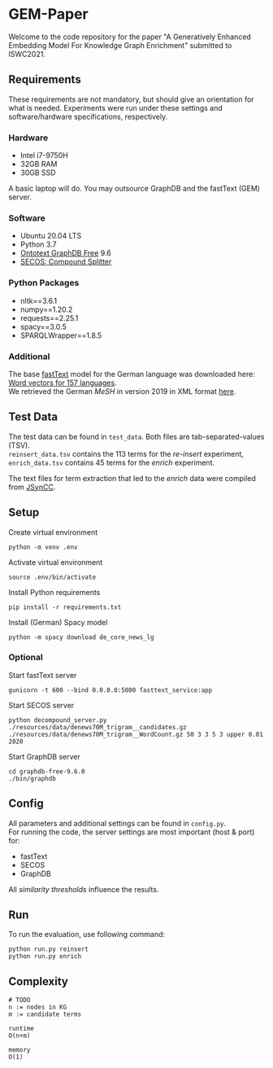 # GEM-Paper
Welcome to the code repository for the paper 
"A Generatively Enhanced Embedding Model For Knowledge Graph Enrichment"
submitted to ISWC2021.

## Requirements
These requirements are not mandatory, but should give an orientation for what is needed.
Experiments were run under these settings and software/hardware specifications, respectively.

### Hardware
- Intel i7-9750H
- 32GB RAM
- 30GB SSD  

A basic laptop will do. You may outsource GraphDB and the fastText (GEM) server.

### Software
- Ubuntu 20.04 LTS
- Python 3.7
- [Ontotext GraphDB Free](https://www.ontotext.com/products/graphdb/graphdb-free/) 9.6
- [SECOS: Compound Splitter](https://github.com/riedlma/SECOS)

### Python Packages
- nltk==3.6.1
- numpy==1.20.2
- requests==2.25.1
- spacy==3.0.5
- SPARQLWrapper==1.8.5

### Additional
The base [fastText](https://fasttext.cc/) model for the German language was downloaded
here: [Word vectors for 157 languages](https://fasttext.cc/docs/en/crawl-vectors.html#models).  
We retrieved the German _MeSH_ in version 2019 in XML format [here](https://www.dimdi.de/dynamic/de/klassifikationen/weitere-klassifikationen-und-standards/mesh/).  


## Test Data
The test data can be found in `test_data`. Both files are tab-separated-values (TSV).  
`reinsert_data.tsv` contains the 113 terms for the _re-insert_ experiment,  
`enrich_data.tsv` contains 45 terms for the _enrich_ experiment.  

The text files for term extraction that led to the _enrich_ data were compiled from
[JSynCC](https://github.com/JULIELab/jsyncc).


## Setup

Create virtual environment  
```
python -m venv .env
```
Activate virtual environment
```
source .env/bin/activate
``` 

Install Python requirements
```
pip install -r requirements.txt
``` 

Install (German) Spacy model
```
python -m spacy download de_core_news_lg
```

### Optional
Start fastText server  
```
gunicorn -t 600 --bind 0.0.0.0:5000 fasttext_service:app
```

Start SECOS server  
```
python decompound_server.py ./resources/data/denews70M_trigram__candidates.gz ./resources/data/denews70M_trigram__WordCount.gz 50 3 3 5 3 upper 0.01 2020
```

Start GraphDB server  
```
cd graphdb-free-9.6.0
./bin/graphdb
```

## Config
All parameters and additional settings can be found in `config.py`.  
For running the code, the server settings are most important (host & port) for:
- fastText
- SECOS
- GraphDB 

All _similarity thresholds_ influence the results.

## Run
To run the evaluation, use following command:
```
python run.py reinsert
python run.py enrich
```

## Complexity
```
# TODO
n := nodes in KG
m := candidate terms

runtime
O(n+m) 

memory
O(1)
```